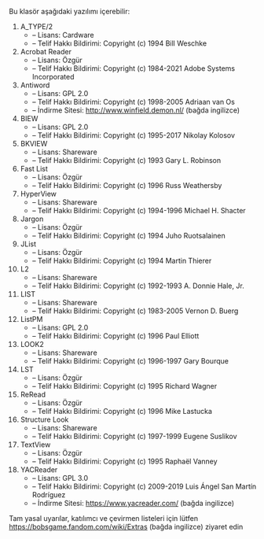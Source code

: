 Bu klasör aşağıdaki yazılımı içerebilir:

1. A_TYPE/2
   - – Lisans: Cardware
   - – Telif Hakkı Bildirimi: Copyright (c) 1994 Bill Weschke
2. Acrobat Reader
   - – Lisans: Özgür
   - – Telif Hakkı Bildirimi: Copyright (c) 1984-2021 Adobe Systems Incorporated
3. Antiword
   - – Lisans: GPL 2.0
   - – Telif Hakkı Bildirimi: Copyright (c) 1998-2005 Adriaan van Os
   - – İndirme Sitesi: http://www.winfield.demon.nl/ (bağda ingilizce)
4. BIEW
   - – Lisans: GPL 2.0
   - – Telif Hakkı Bildirimi: Copyright (c) 1995-2017 Nikolay Kolosov
5. BKVIEW
   - – Lisans: Shareware
   - – Telif Hakkı Bildirimi: Copyright (c) 1993 Gary L. Robinson
6. Fast List
   - – Lisans: Özgür
   - – Telif Hakkı Bildirimi: Copyright (c) 1996 Russ Weathersby
7. HyperView
   - – Lisans: Shareware
   - – Telif Hakkı Bildirimi: Copyright (c) 1994-1996 Michael H. Shacter
8. Jargon
   - – Lisans: Özgür
   - – Telif Hakkı Bildirimi: Copyright (c) 1994 Juho Ruotsalainen
9. JList
   - – Lisans: Özgür
   - – Telif Hakkı Bildirimi: Copyright (c) 1994 Martin Thierer
10. L2
    - – Lisans: Shareware
    - – Telif Hakkı Bildirimi: Copyright (c) 1992-1993 A. Donnie Hale, Jr.
11. LIST
    - – Lisans: Shareware
    - – Telif Hakkı Bildirimi: Copyright (c) 1983-2005 Vernon D. Buerg
12. ListPM
    - – Lisans: GPL 2.0
    - – Telif Hakkı Bildirimi: Copyright (c) 1996 Paul Elliott
13. LOOK2
    - – Lisans: Shareware
    - – Telif Hakkı Bildirimi: Copyright (c) 1996-1997 Gary Bourque
14. LST
    - – Lisans: Özgür
    - – Telif Hakkı Bildirimi: Copyright (c) 1995 Richard Wagner
15. ReRead
    - – Lisans: Özgür
    - – Telif Hakkı Bildirimi: Copyright (c) 1996 Mike Lastucka
16. Structure Look
    - – Lisans: Shareware
    - – Telif Hakkı Bildirimi: Copyright (c) 1997-1999 Eugene Suslikov
17. TextView
    - – Lisans: Özgür
    - – Telif Hakkı Bildirimi: Copyright (c) 1995 Raphaël Vanney
18. YACReader
    - – Lisans: GPL 3.0
    - – Telif Hakkı Bildirimi: Copyright (c) 2009-2019 Luis Ángel San Martín Rodríguez
    - – İndirme Sitesi: https://www.yacreader.com/ (bağda ingilizce)

Tam yasal uyarılar, katılımcı ve çevirmen listeleri için lütfen https://bobsgame.fandom.com/wiki/Extras (bağda ingilizce) ziyaret edin
